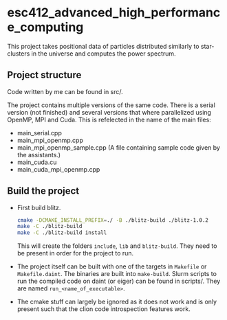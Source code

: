 # esc412_advanced_high_performance_computing


This project takes positional data of particles distributed similarly to star-clusters in the universe and computes the
power spectrum.

## Project structure
Code written by me can be found in src/.

The project contains multiple versions of the same code. There is a serial version (not finished) and several versions
that where parallelized using OpenMP, MPI and Cuda. This is refelected in the name of the main files:
- main_serial.cpp
- main_mpi_openmp.cpp
- main_mpi_openmp_sample.cpp (A file containing sample code given by the assistants.)
- main_cuda.cu
- main_cuda_mpi_openmp.cpp


## Build the project

- First build blitz.
    ```bash
    cmake -DCMAKE_INSTALL_PREFIX=./ -B ./blitz-build ./blitz-1.0.2
    make -C ./blitz-build
    make -C ./blitz-build install
    ```
    This will create the folders `include`, `lib` and `blitz-build`. They need to be present in order for the
    project to run.

- The project itself can be built with one of the targets in `Makefile` or `Makefile.daint`. The binaries are built into
  `make-build`.
  Slurm scripts to run the compiled code on daint (or eiger) can be found in scripts/. They are named
  `run_<name_of_executable>`. 
- The cmake stuff can largely be ignored as it does not work and is only present such that the clion code introspection
  features work.